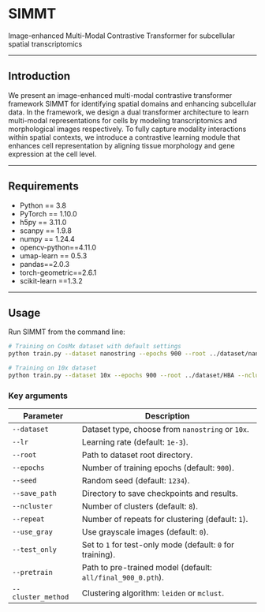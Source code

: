 # SIMMT

Image-enhanced Multi-Modal Contrastive Transformer for subcellular spatial transcriptomics

---

## Introduction
We present an image-enhanced multi-modal contrastive transformer framework SIMMT for identifying spatial domains and enhancing subcellular data. In the framework, we design a dual transformer architecture to learn multi-modal representations for cells by modeling transcriptomics and morphological images respectively. To fully capture modality interactions within spatial contexts, we introduce a contrastive learning module that enhances cell representation by aligning tissue morphology and gene expression at the cell level. 


---

## Requirements

- Python == 3.8  
- PyTorch == 1.10.0  
- h5py == 3.11.0  
- scanpy == 1.9.8 
- numpy == 1.24.4  
- opencv-python==4.11.0
- umap-learn == 0.5.3  
- pandas==2.0.3
- torch-geometric==2.6.1
- scikit-learn ==1.3.2 

---

## Usage

Run SIMMT from the command line:

```bash
# Training on CosMx dataset with default settings
python train.py --dataset nanostring --epochs 900 --root ../dataset/nanostring --ncluster 8

# Training on 10x dataset
python train.py --dataset 10x --epochs 900 --root ../dataset/HBA --ncluster 4
```

### Key arguments

| Parameter          | Description                                                                 |
|--------------------|-----------------------------------------------------------------------------|
| `--dataset`        | Dataset type, choose from `nanostring` or `10x`.                            |
| `--lr`             | Learning rate (default: `1e-3`).                                            |
| `--root`           | Path to dataset root directory.                                             |
| `--epochs`         | Number of training epochs (default: `900`).                                 |
| `--seed`           | Random seed (default: `1234`).                                              |
| `--save_path`      | Directory to save checkpoints and results.                                   |
| `--ncluster`       | Number of clusters (default: `8`).                                          |
| `--repeat`         | Number of repeats for clustering (default: `1`).                            |
| `--use_gray`       | Use grayscale images (default: `0`).                                        |
| `--test_only`      | Set to `1` for test-only mode (default: `0` for training).                  |
| `--pretrain`       | Path to pre-trained model (default: `all/final_900_0.pth`).                 |
| `--cluster_method` | Clustering algorithm: `leiden` or `mclust`.                                 |


